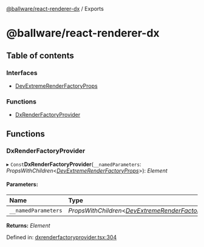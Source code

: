 [@ballware/react-renderer-dx](README.md) / Exports

# @ballware/react-renderer-dx

## Table of contents

### Interfaces

- [DevExtremeRenderFactoryProps](interfaces/devextremerenderfactoryprops.md)

### Functions

- [DxRenderFactoryProvider](modules.md#dxrenderfactoryprovider)

## Functions

### DxRenderFactoryProvider

▸ `Const`**DxRenderFactoryProvider**(`__namedParameters`: *PropsWithChildren*<[*DevExtremeRenderFactoryProps*](interfaces/devextremerenderfactoryprops.md)\>): *Element*

#### Parameters:

Name | Type |
:------ | :------ |
`__namedParameters` | *PropsWithChildren*<[*DevExtremeRenderFactoryProps*](interfaces/devextremerenderfactoryprops.md)\> |

**Returns:** *Element*

Defined in: [dxrenderfactoryprovider.tsx:304](https://github.com/ballware/ballware-client/blob/e25f4ba/packages/react-renderer-dx/src/dxrenderfactoryprovider.tsx#L304)
